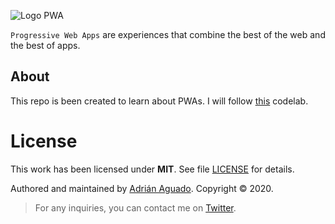
![Logo PWA](https://s3.amazonaws.com/revue/items/images/002/996/791/mail/1_U01ubQ9TrE1Zow5pkGHTfw.png?1526898738)

```Progressive Web Apps``` are experiences that combine the best of the web and the best of apps. 

## About

This repo is been created to learn about PWAs. I will follow [this](https://codelabs.developers.google.com/codelabs/your-first-pwapp/#0) codelab. 


License
=======
This work has been licensed under **MIT**. See file [LICENSE](LICENSE) for details. 

Authored and maintained by [Adrián Aguado](https://github.com/aguadotzn). Copyright © 2020.  
>For any inquiries, you can contact me on [Twitter](https://twitter.com/aguadotzn).


